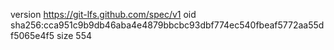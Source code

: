version https://git-lfs.github.com/spec/v1
oid sha256:cca951c9b9db46aba4e4879bbcbc93dbf774ec540fbeaf5772aa55df5065e4f5
size 554
